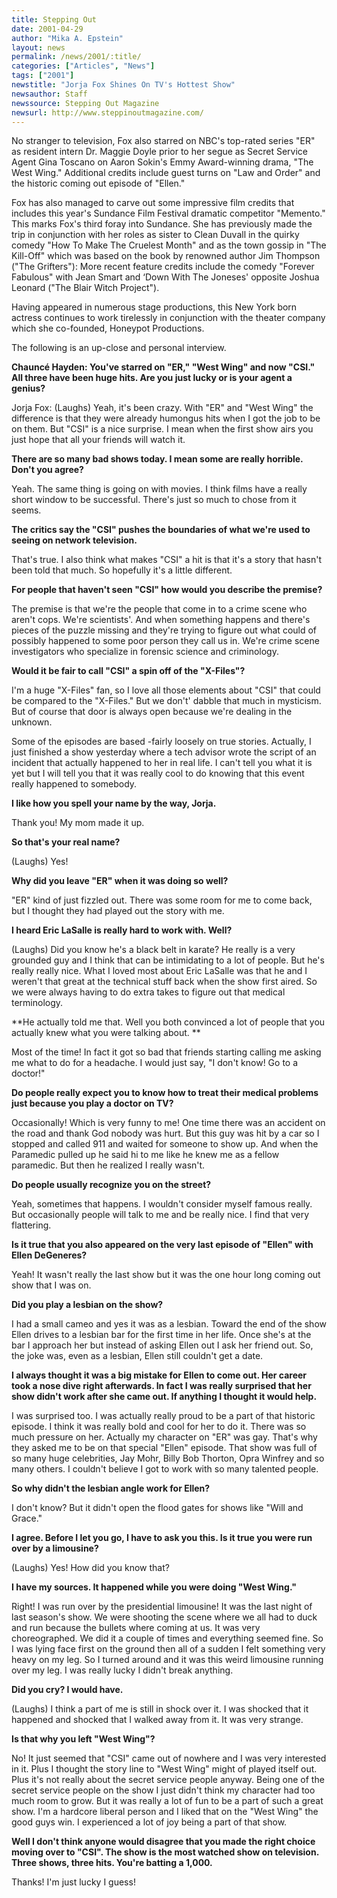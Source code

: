 ```yaml
---
title: Stepping Out
date: 2001-04-29
author: "Mika A. Epstein"
layout: news
permalink: /news/2001/:title/
categories: ["Articles", "News"]
tags: ["2001"]
newstitle: "Jorja Fox Shines On TV's Hottest Show"
newsauthor: Staff  
newssource: Stepping Out Magazine  
newsurl: http://www.steppinoutmagazine.com/  
---
```


No stranger to television, Fox also starred on NBC's top-rated series "ER" as resident intern Dr. Maggie Doyle prior to her segue as Secret Service Agent Gina Toscano on Aaron Sokin's Emmy Award-winning drama, "The West Wing." Additional credits include guest turns on "Law and Order" and the historic coming out episode of "Ellen."

Fox has also managed to carve out some impressive film credits that includes this year's Sundance Film Festival dramatic competitor "Memento." This marks Fox's third foray into Sundance. She has previously made the trip in conjunction with her roles as sister to Clean Duvall in the quirky comedy "How To Make The Cruelest Month" and as the town gossip in "The Kill-Off" which was based on the book by renowned author Jim Thompson ("The Grifters"): More recent feature credits include the comedy "Forever Fabulous" with Jean Smart and &#8216;Down With The Joneses' opposite Joshua Leonard ("The Blair Witch Project").

Having appeared in numerous stage productions, this New York born actress continues to work tirelessly in conjunction with the theater company which she co-founded, Honeypot Productions.

The following is an up-close and personal interview.

**Chaunc&eacute; Hayden: You've starred on "ER," "West Wing" and now "CSI." All three have been huge hits. Are you just lucky or is your agent a genius?**

Jorja Fox: (Laughs) Yeah, it's been crazy. With "ER" and "West Wing" the difference is that they were already humongus hits when I got the job to be on them. But "CSI" is a nice surprise. I mean when the first show airs you just hope that all your friends will watch it.

**There are so many bad shows today. I mean some are really horrible. Don't you agree?**

Yeah. The same thing is going on with movies. I think films have a really short window to be successful. There's just so much to chose from it seems.

**The critics say the "CSI" pushes the boundaries of what we're used to seeing on network television.**

That's true. I also think what makes "CSI" a hit is that it's a story that hasn't been told that much. So hopefully it's a little different.

**For people that haven't seen "CSI" how would you describe the premise?**

The premise is that we're the people that come in to a crime scene who aren't cops. We're scientists'. And when something happens and there's pieces of the puzzle missing and they're trying to figure out what could of possibly happened to some poor person they call us in. We're crime scene investigators who specialize in forensic science and criminology.

**Would it be fair to call "CSI" a spin off of the "X-Files"?**

I'm a huge "X-Files" fan, so I love all those elements about "CSI" that could be compared to the "X-Files." But we don't' dabble that much in mysticism. But of course that door is always open because we're dealing in the unknown.

Some of the episodes are based -fairly loosely on true stories. Actually, I just finished a show yesterday where a tech advisor wrote the script of an incident that actually happened to her in real life. I can't tell you what it is yet but I will tell you that it was really cool to do knowing that this event really happened to somebody.

**I like how you spell your name by the way, Jorja.**

Thank you! My mom made it up.

**So that's your real name?**

(Laughs) Yes!

**Why did you leave "ER" when it was doing so well?**

"ER" kind of just fizzled out. There was some room for me to come back, but I thought they had played out the story with me.

**I heard Eric LaSalle is really hard to work with. Well?**

(Laughs) Did you know he's a black belt in karate? He really is a very grounded guy and I think that can be intimidating to a lot of people. But he's really really nice. What I loved most about Eric LaSalle was that he and I weren't that great at the technical stuff back when the show first aired. So we were always having to do extra takes to figure out that medical terminology.

**He actually told me that. Well you both convinced a lot of people that you actually knew what you were talking about. **

Most of the time! In fact it got so bad that friends starting calling me asking me what to do for a headache. I would just say, "I don't know! Go to a doctor!"

**Do people really expect you to know how to treat their medical problems just because you play a doctor on TV?**

Occasionally! Which is very funny to me! One time there was an accident on the road and thank God nobody was hurt. But this guy was hit by a car so I stopped and called 911 and waited for someone to show up. And when the Paramedic pulled up he said hi to me like he knew me as a fellow paramedic. But then he realized I really wasn't.

**Do people usually recognize you on the street?**

Yeah, sometimes that happens. I wouldn't consider myself famous really. But occasionally people will talk to me and be really nice. I find that very flattering.

**Is it true that you also appeared on the very last episode of "Ellen" with Ellen DeGeneres?**

Yeah! It wasn't really the last show but it was the one hour long coming out show that I was on.

**Did you play a lesbian on the show?**

I had a small cameo and yes it was as a lesbian. Toward the end of the show Ellen drives to a lesbian bar for the first time in her life. Once she's at the bar I approach her but instead of asking Ellen out I ask her friend out. So, the joke was, even as a lesbian, Ellen still couldn't get a date.

**I always thought it was a big mistake for Ellen to come out. Her career took a nose dive right afterwards. In fact I was really surprised that her show didn't work after she came out. If anything I thought it would help.**

I was surprised too. I was actually really proud to be a part of that historic episode. I think it was really bold and cool for her to do it. There was so much pressure on her. Actually my character on "ER" was gay. That's why they asked me to be on that special "Ellen" episode. That show was full of so many huge celebrities, Jay Mohr, Billy Bob Thorton, Opra Winfrey and so many others. I couldn't believe I got to work with so many talented people.

**So why didn't the lesbian angle work for Ellen?**

I don't know? But it didn't open the flood gates for shows like "Will and Grace."

**I agree. Before I let you go, I have to ask you this. Is it true you were run over by a limousine?**

(Laughs) Yes! How did you know that?

**I have my sources. It happened while you were doing "West Wing."**

Right! I was run over by the presidential limousine! It was the last night of last season's show. We were shooting the scene where we all had to duck and run because the bullets where coming at us. It was very choreographed. We did it a couple of times and everything seemed fine. So I was lying face first on the ground then all of a sudden I felt something very heavy on my leg. So I turned around and it was this weird limousine running over my leg. I was really lucky I didn't break anything.

**Did you cry? I would have.**

(Laughs) I think a part of me is still in shock over it. I was shocked that it happened and shocked that I walked away from it. It was very strange.

**Is that why you left "West Wing"?**

No! It just seemed that "CSI" came out of nowhere and I was very interested in it. Plus I thought the story line to "West Wing" might of played itself out. Plus it's not really about the secret service people anyway. Being one of the secret service people on the show I just didn't think my character had too much room to grow. But it was really a lot of fun to be a part of such a great show. I'm a hardcore liberal person and I liked that on the "West Wing" the good guys win. I experienced a lot of joy being a part of that show.

**Well I don't think anyone would disagree that you made the right choice moving over to "CSI". The show is the most watched show on television. Three shows, three hits. You're batting a 1,000.**

Thanks! I'm just lucky I guess!  
